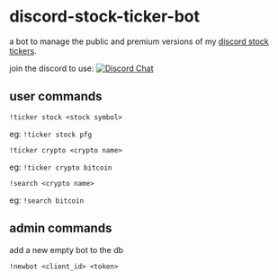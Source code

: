 # discord-stock-ticker-bot

a bot to manage the public and premium versions of my [discord stock tickers](https://rssnyder.github.io/discord-stock-ticker/).

join the discord to use: [![Discord Chat](https://img.shields.io/discord/806606291798982678)](https://discord.gg/CQqnCYEtG7)

## user commands

`!ticker stock <stock symbol>`

eg: `!ticker stock pfg`

`!ticker crypto <crypto name>`

eg: `!ticker crypto bitcoin`

`!search <crypto name>`

eg: `!search bitcoin`

## admin commands

add a new empty bot to the db

`!newbot <client_id> <token>`
